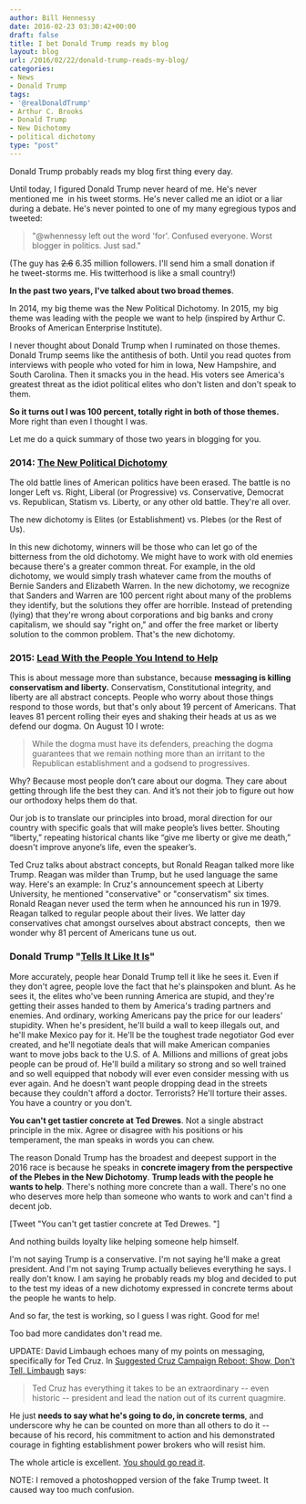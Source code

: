 ```yaml
---
author: Bill Hennessy
date: 2016-02-23 03:30:42+00:00
draft: false
title: I bet Donald Trump reads my blog
layout: blog
url: /2016/02/22/donald-trump-reads-my-blog/
categories:
- News
- Donald Trump
tags:
- '@realDonaldTrump'
- Arthur C. Brooks
- Donald Trump
- New Dichotomy
- political dichotomy
type: "post"
---
```


Donald Trump probably reads my blog first thing every day.

Until today, I figured Donald Trump never heard of me. He's never mentioned me  in his tweet storms. He's never called me an idiot or a liar during a debate. He's never pointed to one of my many egregious typos and tweeted:



> "@whennessy left out the word 'for'. Confused everyone. Worst blogger in politics. Just sad."



(The guy has <del>2.6</del> 6.35 million followers. I'll send him a small donation if he tweet-storms me. His twitterhood is like a small country!)

**In the past two years, I've talked about two broad themes**.

In 2014, my big theme was the New Political Dichotomy. In 2015, my big theme was leading with the people we want to help (inspired by Arthur C. Brooks of American Enterprise Institute).

I never thought about Donald Trump when I ruminated on those themes. Donald Trump seems like the antithesis of both. Until you read quotes from interviews with people who voted for him in Iowa, New Hampshire, and South Carolina. Then it smacks you in the head. His voters see America's greatest threat as the idiot political elites who don't listen and don't speak to them.

**So it turns out I was 100 percent, totally right in both of those themes.** More right than even I thought I was.

Let me do a quick summary of those two years in blogging for you.



### 2014: [The New Political Dichotomy](https://hennessysview.com/?s=dichotomy)



The old battle lines of American politics have been erased. The battle is no longer Left vs. Right, Liberal (or Progressive) vs. Conservative, Democrat vs. Republican, Statism vs. Liberty, or any other old battle. They're all over.

The new dichotomy is Elites (or Establishment) vs. Plebes (or the Rest of Us).

In this new dichotomy, winners will be those who can let go of the bitterness from the old dichotomy. We might have to work with old enemies because there's a greater common threat. For example, in the old dichotomy, we would simply trash whatever came from the mouths of Bernie Sanders and Elizabeth Warren. In the new dichotomy, we recognize that Sanders and Warren are 100 percent right about many of the problems they identify, but the solutions they offer are horrible. Instead of pretending (lying) that they're wrong about corporations and big banks and crony capitalism, we should say "right on," and offer the free market or liberty solution to the common problem. That's the new dichotomy.



### 2015: [Lead With the People You Intend to Help](https://hennessysview.com/2015/08/10/do-you-really-want-your-principles-to-win/)



This is about message more than substance, because **messaging is killing conservatism and liberty.** Conservatism, Constitutional integrity, and liberty are all abstract concepts. People who worry about those things respond to those words, but that's only about 19 percent of Americans. That leaves 81 percent rolling their eyes and shaking their heads at us as we defend our dogma. On August 10 I wrote:



> While the dogma must have its defenders, preaching the dogma guarantees that we remain nothing more than an irritant to the Republican establishment and a godsend to progressives.

Why? Because most people don’t care about our dogma. They care about getting through life the best they can. And it’s not their job to figure out how our orthodoxy helps them do that.

Our job is to translate our principles into broad, moral direction for our country with specific goals that will make people’s lives better. Shouting “liberty,” repeating historical chants like “give me liberty or give me death,” doesn't improve anyone’s life, even the speaker’s.



Ted Cruz talks about abstract concepts, but Ronald Reagan talked more like Trump. Reagan was milder than Trump, but he used language the same way. Here's an example: In Cruz's announcement speech at Liberty University, he mentioned "conservative" or "conservatism" six times. Ronald Reagan never used the term when he announced his run in 1979. Reagan talked to regular people about their lives. We latter day conservatives chat amongst ourselves about abstract concepts,  then we wonder why 81 percent of Americans tune us out.



### Donald Trump "[Tells It Like It Is](https://www.realclearpolitics.com/articles/2015/07/26/trump_tells_it_like_it_is_127536.html)"



More accurately, people hear Donald Trump tell it like he sees it. Even if they don't agree, people love the fact that he's plainspoken and blunt. As he sees it, the elites who've been running America are stupid, and they're getting their asses handed to them by America's trading partners and enemies. And ordinary, working Americans pay the price for our leaders' stupidity. When he's president, he'll build a wall to keep illegals out, and he'll make Mexico pay for it. He'll be the toughest trade negotiator God ever created, and he'll negotiate deals that will make American companies want to move jobs back to the U.S. of A. Millions and millions of great jobs people can be proud of. He'll build a military so strong and so well trained and so well equipped that nobody will ever even consider messing with us ever again. And he doesn't want people dropping dead in the streets because they couldn't afford a doctor. Terrorists? He'll torture their asses. You have a country or you don't.

**You can't get tastier concrete at Ted Drewes**. Not a single abstract principle in the mix. Agree or disagree with his positions or his temperament, the man speaks in words you can chew.

The reason Donald Trump has the broadest and deepest support in the 2016 race is because he speaks in **concrete imagery from the perspective of the Plebes in the New Dichotomy**. **Trump leads with the people he wants to help**. There's nothing more concrete than a wall. There's no one who deserves more help than someone who wants to work and can't find a decent job.

[Tweet "You can't get tastier concrete at Ted Drewes. "]

And nothing builds loyalty like helping someone help himself.

I'm not saying Trump is a conservative. I'm not saying he'll make a great president. And I'm not saying Trump actually believes everything he says. I really don't know. I am saying he probably reads my blog and decided to put to the test my ideas of a new dichotomy expressed in concrete terms about the people he wants to help.

And so far, the test is working, so I guess I was right. Good for me!

Too bad more candidates don't read me.

UPDATE: David Limbaugh echoes many of my points on messaging, specifically for Ted Cruz. In [Suggested Cruz Campaign Reboot: Show, Don't Tell, Limbaugh](https://townhall.com/columnists/davidlimbaugh/2016/02/23/suggested-cruz-campaign-reboot-show-dont-tell-n2123362/page/full) says:



> Ted Cruz has everything it takes to be an extraordinary -- even historic -- president and lead the nation out of its current quagmire.

He just **needs to say what he's going to do, in concrete terms**, and underscore why he can be counted on more than all others to do it -- because of his record, his commitment to action and his demonstrated courage in fighting establishment power brokers who will resist him.



The whole article is excellent. [You should go read it](https://townhall.com/columnists/davidlimbaugh/2016/02/23/suggested-cruz-campaign-reboot-show-dont-tell-n2123362/page/full).

NOTE: I removed a photoshopped version of the fake Trump tweet. It caused way too much confusion.
